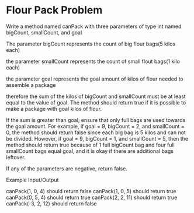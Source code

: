 # Flour Pack Problem

Write a method named canPack with three parameters of type int named bigCount, 
smallCount, and goal

The parameter bigCount represents the count of big flour bags(5 kilos each)

the parameter smallCount represents the count of small flout bags(1 kilo each)

the parameter goal represents the goal amount of kilos of flour needed to assemble a package

therefore the sum of the kilos of bigCount and smallCount must be at least equal to the value
of goal.  The method should return true if it is possible to make a package with goal kilos of
flour.

If the sum is greater than goal, ensure that only full bags are used towards the goal amount.  For
example, if goal = 9, bigCount = 2, and smallCount = 0, the method should return false since
each big bag is 5 kilos and can not be divided.  However, if goal = 9, bigCount = 1, and smallCount 
= 5, then the method should return true because of 1 full bigCount bag and four full smallCount bags
equal goal, and it is okay if there are additional bags leftover.

If any of the parameters are negative, return false.

Example Input/Output

canPack(1, 0, 4) should return false
canPack(1, 0, 5) should return true
canPack(0, 5, 4) should return true
canPack(2, 2, 11) should return true
canPack(-3, 2, 12) should return false

